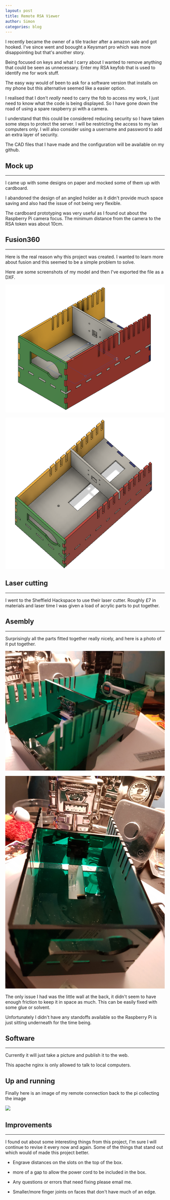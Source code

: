 ```yaml
---
layout: post
title: Remote RSA Viewer
author: Simon
categories: blog
---
```


I recently became the owner of a tile tracker after a amazon sale and got hooked. I've since went and boought a Keysmart pro which was more disappointing but that's another story.

Being focused on keys and what I carry about I wanted to remove anything that could be seen as unnecessary. Enter my RSA keyfob that is used to identify me for work stuff.

The easy way would of been to ask for a software version that installs on my phone but this alternative seemed like a easier option.

I realised that I don't *really* need to carry the fob to access my work, I just need to know what the code is being displayed. So I have gone down the road of using a spare raspberry pi with a camera.

I understand that this could be considered reducing security so I have taken some steps to protect the server. I will be restricting the access to my lan computers only. I will also consider using a username and password to add an extra layer of security.

The CAD files that I have made and the configuration will be available on my github.

## Mock up

-----

I came up with some designs on paper and mocked some of them up with cardboard.

I abandoned the design of an angled holder as it didn't provide much space saving and also had the issue of not being very flexible.

The cardboard prototyping was very useful as I found out about the Raspberry Pi camera focus. The minimum distance from the camera to the RSA token was about 10cm.

## Fusion360

-----

Here is the real reason why this project was created. I wanted to learn more about fusion and this seemed to be a simple problem to solve.

Here are some screenshots of my model and then I've exported the file as a DXF.

![](../images/posts/2019-03-27-remoteRsaViewer/Screen&#32;Shot&#32;2019-03-29&#32;at&#32;12.49.10.png)

![](../images/posts/2019-03-27-remoteRsaViewer/Screen&#32;Shot&#32;2019-03-29&#32;at&#32;12.49.49.png)

## Laser cutting

-----

I went to the Sheffield Hackspace to use their laser cutter. Roughly £7 in materials and laser time I was given a load of acrylic parts to put together.

## Asembly

-----

Surprisingly all the parts fitted together really nicely, and here is a photo of it put together.

![](../images/posts/2019-03-27-remoteRsaViewer/20190325_215741.jpg)

![](../images/posts/2019-03-27-remoteRsaViewer/20190325_215835.jpg)

The only issue I had was the little wall at the back, it didn't seem to have enough friction to keep it in space as much. This can be easily fixed with some glue or solvent.

Unfortunately I didn't have any standoffs available so the Raspberry Pi is just sitting underneath for the time being.

## Software

-----

Currently it will just take a picture and publish it to the web.

This apache nginx is only allowed to talk to local computers.

## Up and running

Finally here is an image of my remote connection back to the pi collecting the image

![](../images/posts/2019-03-27-remoteRsaViewer/20190327_130023.jpg)

## Improvements

-----

I found out about some interesting things from this project, I'm sure I will continue to revise it every now and again. Some of the things that stand out which would of made this project better. 

* Engrave distances on the slots on the top of the box. 

* more of a gap to allow the power cord to be included in the box.

* Any questions or errors that need fixing please email me.

* Smaller/more finger joints on faces that don't have much of an edge. 